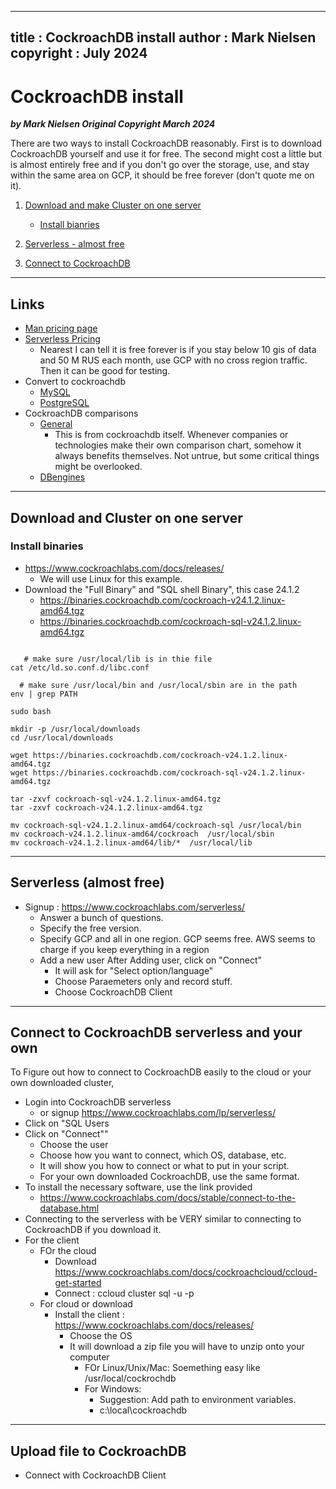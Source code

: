  
---
title : CockroachDB install
author : Mark Nielsen  
copyright : July 2024  
---


CockroachDB install
==============================

_**by Mark Nielsen
Original Copyright March 2024**_

There are two ways to install CockroachDB reasonably. First is to download CockroachDB yourself and use it for free. The second might cost a little but is almost entirely free and
if you don't go over the storage, use, and stay within the same area on GCP, it should be free forever (don't quote me on it). 


1. [Download and make Cluster on one server](#d)
    * [Install bianries](#bin)

2. [Serverless - almost free](#s)
3. [Connect to CockroachDB](#connect)

* * *
<a name=Links></a>Links
-----
* [Man pricing page](https://www.cockroachlabs.com/pricing/?utm_source=google&utm_medium=cpc&utm_campaign=g-search-na-bofu-pipe-brand&utm_term=e-cockroachdb-c&utm_content=lp660564545020&utm_network=g&_bt=660564545020&_bk=cockroachdb&_bm=e&_bn=g&gad_source=1&gclid=CjwKCAjwnK60BhA9EiwAmpHZw-orpflC7u_a-02UX6s0EP20HkXuy9E5Iiqmqe_yXe4TnFELaDdk9RoC6LMQAvD_BwE)
* [Serverless Pricing](https://www.cockroachlabs.com/pricing/?utm_source=google&utm_medium=cpc&utm_campaign=g-search-na-bofu-pipe-brand&utm_term=p-cockroach%20labs-c&utm_content=lp660564545176&utm_network=g&_bt=660564545176&_bk=cockroach%20labs&_bm=p&_bn=g&gad_source=1&gclid=CjwKCAjwnK60BhA9EiwAmpHZwwGr7pn7rtag6UR5A5Ava97MSfBOJY8ARg3U7VBAwZaMoJc7m9Q1FxoCUVcQAvD_BwE)
    * Nearest I can tell it is free forever is if you stay below 10 gis of data and 50 M RUS each month, use GCP with no cross region traffic. Then it can be good for testing.
* Convert to cockroachdb
    * [MySQL](https://www.cockroachlabs.com/docs/stable/migrate-from-mysql)
    * [PostgreSQL](https://www.cockroachlabs.com/docs/stable/migrate-from-postgres)
* CockroachDB comparisons
    * [General](https://www.cockroachlabs.com/docs/stable/cockroachdb-in-comparison)
        * This is from cockroachdb itself. Whenever companies or technologies make their own comparison chart, somehow it always benefits themselves. Not untrue, but some critical
	things might be overlooked.
    * [DBengines](https://db-engines.com/en/system/CockroachDB%3BMySQL%3BPostgreSQL)
    


* * *
<a name=d>Download and Cluster on one server</a>
-----

### Install binaries <a name=bin></a>

* https://www.cockroachlabs.com/docs/releases/
    * We will use Linux for this example.
* Download the "Full Binary" and "SQL shell Binary", this case 24.1.2
    * https://binaries.cockroachdb.com/cockroach-v24.1.2.linux-amd64.tgz
    * https://binaries.cockroachdb.com/cockroach-sql-v24.1.2.linux-amd64.tgz
```

   # make sure /usr/local/lib is in thie file
cat /etc/ld.so.conf.d/libc.conf

  # make sure /usr/local/bin and /usr/local/sbin are in the path
env | grep PATH

sudo bash

mkdir -p /usr/local/downloads
cd /usr/local/downloads

wget https://binaries.cockroachdb.com/cockroach-v24.1.2.linux-amd64.tgz
wget https://binaries.cockroachdb.com/cockroach-sql-v24.1.2.linux-amd64.tgz

tar -zxvf cockroach-sql-v24.1.2.linux-amd64.tgz
tar -zxvf cockroach-v24.1.2.linux-amd64.tgz

mv cockroach-sql-v24.1.2.linux-amd64/cockroach-sql /usr/local/bin
mv cockroach-v24.1.2.linux-amd64/cockroach  /usr/local/sbin
mv cockroach-v24.1.2.linux-amd64/lib/*  /usr/local/lib

```

* * *
<a name=s>Serverless (almost free)</a>
-----

* Signup : https://www.cockroachlabs.com/serverless/
    * Answer a bunch of questions.
    * Specify the free version.
    * Specify GCP and all in one region. GCP seems free. AWS seems to charge if you keep everything in a region
    * Add a new user
        After Adding user, click on "Connect"
        * It will ask for "Select option/language"
	    * Choose Paraemeters only and record stuff. 
	    * Choose CockroachDB Client


* * *
<a name=connect>Connect to CockroachDB serverless and your own</a>
-----
To Figure out how to connect to CockroachDB easily to the cloud or your own downloaded cluster, 
* Login into CockroachDB serverless
    * or signup https://www.cockroachlabs.com/lp/serverless/
* Click on "SQL Users
* Click on "Connect""
    * Choose the user
    * Choose how you want to connect, which OS, database, etc.
    * It will show you how to connect or what to put in your script.
    * For your own downloaded CockroachDB, use the same format. 
* To install the necessary software, use the link provided
    * https://www.cockroachlabs.com/docs/stable/connect-to-the-database.html
* Connecting to the serverless with be VERY similar to connecting to CockroachDB if you download it.
* For the client
    * FOr the cloud
        * Download https://www.cockroachlabs.com/docs/cockroachcloud/ccloud-get-started
        * Connect : ccloud cluster sql <CLUSTERNAME> -u <USERNAME> -p <ENTER-SQL-USER-PASSWORD>
    * For cloud or download
        * Install the client : https://www.cockroachlabs.com/docs/releases/
            * Choose the OS
            * It will download a zip file you will have to unzip onto your computer
                * FOr Linux/Unix/Mac: Soemething easy like /usr/local/cockrochdb
            	* For Windows:
            	    * Suggestion: Add path to environment variables.
            	    * c:\local\cockroachdb


* * *
<a name=connect>Upload file to CockroachDB</a>
-----
* Connect with CockroachDB Client
